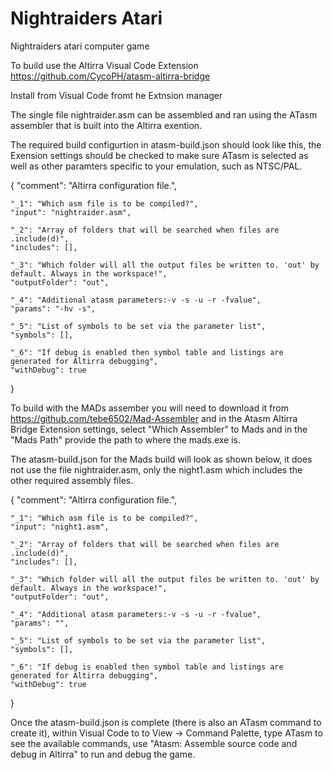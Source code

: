 # Nightraiders Atari
Nightraiders atari computer game

To build use the Altirra Visual Code Extension
https://github.com/CycoPH/atasm-altirra-bridge

Install from Visual Code fromt he Extnsion manager

The single file nightraider.asm can be assembled and ran using the ATasm assembler that is built into the Altirra exention.

The required build configurtion in atasm-build.json should look like this, the Exension settings should be checked to make sure ATasm is selected as well as other paramters specific to your emulation, such as NTSC/PAL.

{
	"comment": "Altirra configuration file.",

	"_1": "Which asm file is to be compiled?",
	"input": "nightraider.asm", 

	"_2": "Array of folders that will be searched when files are .include(d)",
	"includes": [],

	"_3": "Which folder will all the output files be written to. 'out' by default. Always in the workspace!",
	"outputFolder": "out",

	"_4": "Additional atasm parameters:-v -s -u -r -fvalue",
	"params": "-hv -s",

	"_5": "List of symbols to be set via the parameter list",
	"symbols": [],

	"_6": "If debug is enabled then symbol table and listings are generated for Altirra debugging",
	"withDebug": true
}


To build with the MADs assember you will need to download it from https://github.com/tebe6502/Mad-Assembler and in the Atasm Altirra Bridge Extension settings, select "Which Assembler" to Mads and in the "Mads Path" provide the path to where the mads.exe is.

The atasm-build.json for the Mads build will look as shown below, it does not use the file nightraider.asm, only the night1.asm which includes the other required assembly files.

{
	"comment": "Altirra configuration file.",

	"_1": "Which asm file is to be compiled?",
	"input": "night1.asm", 

	"_2": "Array of folders that will be searched when files are .include(d)",
	"includes": [],

	"_3": "Which folder will all the output files be written to. 'out' by default. Always in the workspace!",
	"outputFolder": "out",

	"_4": "Additional atasm parameters:-v -s -u -r -fvalue",
	"params": "",

	"_5": "List of symbols to be set via the parameter list",
	"symbols": [],

	"_6": "If debug is enabled then symbol table and listings are generated for Altirra debugging",
	"withDebug": true
}

Once the atasm-build.json is complete (there is also an ATasm command to create it), within Visual Code to to View -> Command Palette, type ATasm to see the available commands, use "Atasm: Assemble source code and debug in Altirra" to run and debug the game.

